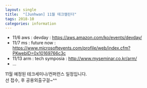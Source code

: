 ```yaml
---
layout: single
title:  "[Junhwan] 11월 테크캘린더"
tags: 2018-10
categories: information
---
```

* 11/6 aws : devday : https://aws.amazon.com/ko/events/devday/ <br>
* 11/7 ms : future now : https://www.microsoftevents.com/profile/web/index.cfm?PKwebID=0x10169766c3c <br>
* 11/13 arm : tech symposia : http://www.myseminar.co.kr/arm/ <br>
* ... <br>

11월 예정된 테크세미나/컨퍼런스 일정입니다.<br>
선 접수, 후 공용외출구걸~^^<br>
